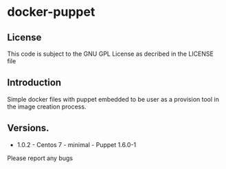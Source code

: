 # docker-puppet

## License
This code is subject to the GNU GPL License as decribed in the LICENSE file

## Introduction
Simple docker files with puppet embedded to be user as a provision tool in the image creation process.

## Versions.

* 1.0.2 - Centos 7 - minimal - Puppet 1.6.0-1

Please report any bugs
